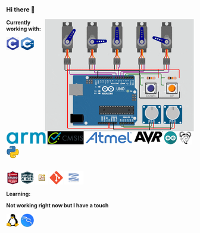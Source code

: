### Hi there 👋


<img align="right" alt="GIF" src="https://github.com/subhajitroy005/subhajitroy005/blob/main/media_sources/arduino.gif?raw=true" width="400" height="300" />




**Currently working with:**

<a title="C"><img src="https://github.com/subhajitroy005/subhajitroy005/blob/main/media_sources/c_programming_icon.png" width="35" height="35" /></a>
<a title="C"><img src="https://github.com/subhajitroy005/subhajitroy005/blob/main/media_sources/c++_logo.png" width="35" height="35" /></a>
<a title="C"><img src="https://github.com/subhajitroy005/subhajitroy005/blob/main/media_sources/arm_logo.jpeg" width="107" height="35" /></a>
<a title="C"><img src="https://github.com/subhajitroy005/subhajitroy005/blob/main/media_sources/Arm_CMSIS_logo.jpg" width="97" height="35" /></a>
<a title="C"><img src="https://github.com/subhajitroy005/subhajitroy005/blob/main/media_sources/atmel_logo.jpg" width="127" height="35" /></a>
<a title="C"><img src="https://github.com/subhajitroy005/subhajitroy005/blob/main/media_sources/Avr_logo.png" width="77" height="35" /></a>
<a title="C"><img src="https://github.com/subhajitroy005/subhajitroy005/blob/main/media_sources/arduino_logo.jpg" width="35" height="35" /></a>
<a title="C"><img src="https://github.com/subhajitroy005/subhajitroy005/blob/main/media_sources/gnu-project_logo.jpg" width="35" height="35" /></a>
<a title="C"><img src="https://github.com/subhajitroy005/subhajitroy005/blob/main/media_sources/python_logo.png" width="35" height="35" /></a>

<br>
<a title="C"><img src="https://github.com/subhajitroy005/subhajitroy005/blob/main/media_sources/mc_studio_logo.png" width="35" height="35" /></a>
<a title="C"><img src="https://github.com/subhajitroy005/subhajitroy005/blob/main/media_sources/mplab_xide_logo.png" width="35" height="35" /></a>
<a title="C"><img src="https://github.com/subhajitroy005/subhajitroy005/blob/main/media_sources/kicad_icon.png" width="35" height="35" /></a>
<a title="C"><img src="https://github.com/subhajitroy005/subhajitroy005/blob/main/media_sources/Git_Icon.png" width="35" height="35" /></a>
<a title="C"><img src="https://github.com/subhajitroy005/subhajitroy005/blob/main/media_sources/Apache_Subversion_Logo.png" width="52" height="35" /></a>


**Learning:**


**Not working right now but I have a touch**

<a title="C"><img src="https://github.com/subhajitroy005/subhajitroy005/blob/main/media_sources/Linux_logo.jpg" width="35" height="35" /></a>
<a title="C"><img src="https://github.com/subhajitroy005/subhajitroy005/blob/main/media_sources/kali_linux_logo.png" width="35" height="35" /></a>

<!--
**subhajitroy005/subhajitroy005** is a ✨ _special_ ✨ repository because its `README.md` (this file) appears on your GitHub profile.

Here are some ideas to get you started:

- 🔭 I’m currently working on ...
- 🌱 I’m currently learning ...
- 👯 I’m looking to collaborate on ...
- 🤔 I’m looking for help with ...
- 💬 Ask me about ...
- 📫 How to reach me: ...
- 😄 Pronouns: ...
- ⚡ Fun fact: ...
-->
